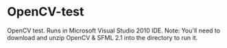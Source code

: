 OpenCV-test
===========

OpenCV test. Runs in Microsoft Visual Studio 2010 IDE.
Note: You'll need to download and unzip OpenCV & SFML 2.1 into the directory to run it.